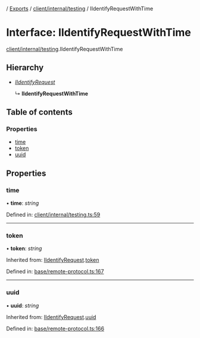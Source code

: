 [](../README.md) / [Exports](../modules.md) / [client/internal/testing](../modules/client_internal_testing.md) / IIdentifyRequestWithTime

# Interface: IIdentifyRequestWithTime

[client/internal/testing](../modules/client_internal_testing.md).IIdentifyRequestWithTime

## Hierarchy

* [*IIdentifyRequest*](base_remote_protocol.iidentifyrequest.md)

  ↳ **IIdentifyRequestWithTime**

## Table of contents

### Properties

- [time](client_internal_testing.iidentifyrequestwithtime.md#time)
- [token](client_internal_testing.iidentifyrequestwithtime.md#token)
- [uuid](client_internal_testing.iidentifyrequestwithtime.md#uuid)

## Properties

### time

• **time**: *string*

Defined in: [client/internal/testing.ts:59](https://github.com/onzag/itemize/blob/5fcde7cf/client/internal/testing.ts#L59)

___

### token

• **token**: *string*

Inherited from: [IIdentifyRequest](base_remote_protocol.iidentifyrequest.md).[token](base_remote_protocol.iidentifyrequest.md#token)

Defined in: [base/remote-protocol.ts:167](https://github.com/onzag/itemize/blob/5fcde7cf/base/remote-protocol.ts#L167)

___

### uuid

• **uuid**: *string*

Inherited from: [IIdentifyRequest](base_remote_protocol.iidentifyrequest.md).[uuid](base_remote_protocol.iidentifyrequest.md#uuid)

Defined in: [base/remote-protocol.ts:166](https://github.com/onzag/itemize/blob/5fcde7cf/base/remote-protocol.ts#L166)

